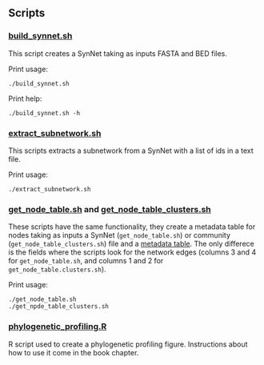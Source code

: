 ## Scripts

### [build_synnet.sh](./build_synnet.sh)

This script creates a SynNet taking as inputs FASTA and BED files.

Print usage:

    ./build_synnet.sh

Print help:

    ./build_synnet.sh -h


### [extract_subnetwork.sh](./extract_subnetwork.sh)

This scripts extracts a subnetwork from a SynNet with a list of ids in a text file.

Print usage:

    ./extract_subnetwork.sh


### [get_node_table.sh](./get_node_table.sh) and [get_node_table_clusters.sh](./get_node_table_clusters.sh)

These scripts have the same functionality, they create a metadata table for nodes taking as inputs a SynNet (`get_node_table.sh`) or community (`get_node_table_clusters.sh`) file and a [metadata table](../files/nodes_metadata.csv). The only differece is the fields where the scripts look for the network edges (columns 3 and 4 for `get_node_table.sh`, and columns 1 and 2 for `get_node_table.clusters.sh`).

Print usage:

    ./get_node_table.sh
    ./get_npde_table_clusters.sh
 
 
### [phylogenetic_profiling.R](./phylogenetic_profiling.R)

R script used to create a phylogenetic profiling figure. Instructions about how to use it come in the book chapter.

